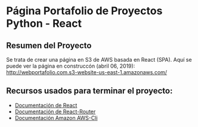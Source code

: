 # Página Portafolio de Proyectos Python - React

## Resumen del Proyecto
Se trata de crear una página en S3 de AWS basada en React (SPA).
Aquí se puede ver la página en construccón (abril 06, 2019): http://webportafolio.com.s3-website-us-east-1.amazonaws.com/

## Recursos usados para terminar el proyecto:
* [Documentación de React](https://reactjs.org)
* [Documentación de React-Router](https://reacttraining.com/react-router/web/guides/quick-start)
* [Documentación Amazon AWS-Cli](https://docs.aws.amazon.com/cli/latest/reference/)

